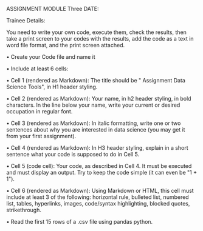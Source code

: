 ASSIGNMENT MODULE Three		DATE: 

Trainee Details:

You need to write your own code, execute them, check the results, then take a print screen to your codes with the results, add the code as a text in word file format, and the print screen attached.

•	Create your Code file and name it

•	Include at least 6 cells:

•	Cell 1 (rendered as Markdown): The title should be " Assignment Data Science Tools", in H1 header styling.

•	Cell 2 (rendered as Markdown): Your name, in h2 header styling, in bold characters. In the line below your name, write your current or desired occupation in regular font.

•	Cell 3 (rendered as Markdown): In italic formatting, write one or two sentences about why you are interested in data science (you may get it from your first assignment). 

•	Cell 4 (rendered as Markdown): In H3 header styling, explain in a short sentence what your code is supposed to do in Cell 5.

•	Cell 5 (code cell): Your code, as described in Cell 4. It must be executed and must display an output. Try to keep the code simple (it can even be "1 + 1").

•	Cell 6 (rendered as Markdown): Using Markdown or HTML, this cell must include at least 3 of the following: horizontal rule, bulleted list, numbered list, tables, hyperlinks, images, code/syntax highlighting, blocked quotes, strikethrough.

•	Read the first 15 rows of a .csv file using pandas python.
